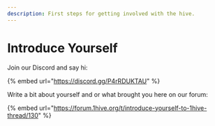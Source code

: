 ```yaml
---
description: First steps for getting involved with the hive.
---
```


# Introduce Yourself

Join our Discord and say hi: 

{% embed url="https://discord.gg/P4rRDUKTAU" %}

Write a bit about yourself and or what brought you here on our forum: 

{% embed url="https://forum.1hive.org/t/introduce-yourself-to-1hive-thread/130" %}

